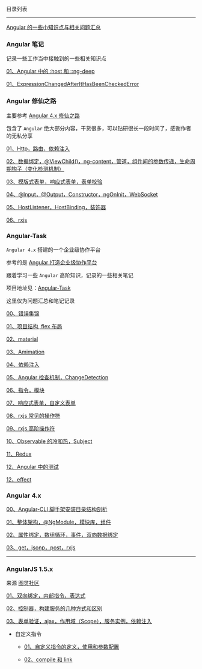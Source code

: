 目录列表

----

[Angular 的一些小知识点与相关问题汇总](https://github.com/hanekaoru/WebLearningNotes/blob/master/angular/note/Angular/00.md)



### Angular 笔记

记录一些工作当中接触到的一些相关知识点

[01、Angular 中的 :host 和 ::ng-deep](https://github.com/hanekaoru/WebLearningNotes/blob/master/angular/note/Angular/note/01.md)

[01、ExpressionChangedAfterItHasBeenCheckedError](https://github.com/hanekaoru/WebLearningNotes/blob/master/angular/note/Angular/note/02.md)






### Angular 修仙之路

主要参考 [Angular 4.x 修仙之路](https://segmentfault.com/u/angular4)

包含了 `Angular` 绝大部分内容，干货很多，可以钻研很长一段时间了，感谢作者的无私分享

[01、Http，路由，依赖注入](https://github.com/hanekaoru/WebLearningNotes/blob/master/angular/note/Angular/Angular修仙之路/note/01.md)

[02、数据绑定，@ViewChild()，ng-content，管道，组件间的参数传递，生命周期钩子（变化检测机制）](https://github.com/hanekaoru/WebLearningNotes/blob/master/angular/note/Angular/Angular修仙之路/note/02.md)

[03、模版式表单，响应式表单，表单校验](https://github.com/hanekaoru/WebLearningNotes/blob/master/angular/note/Angular/Angular修仙之路/note/03.md)

[04、@Input，@Output，Constructor，ngOnInit，WebSocket](https://github.com/hanekaoru/WebLearningNotes/blob/master/angular/note/Angular/Angular修仙之路/note/04.md)

[05、HostListener，HostBinding，装饰器](https://github.com/hanekaoru/WebLearningNotes/blob/master/angular/note/Angular/Angular修仙之路/note/05.md)

[06、rxjs](https://github.com/hanekaoru/WebLearningNotes/blob/master/angular/note/Angular/Angular修仙之路/note/06.md)



### Angular-Task

`Angular 4.x` 搭建的一个企业级协作平台

参考的是 [Angular 打造企业级协作平台](https://coding.imooc.com/class/123.html)

跟着学习一些 `Angular` 高阶知识，记录的一些相关笔记

项目地址见：[Angular-Task](https://github.com/hanekaoru/Angular-Task)

这里仅为问题汇总和笔记记录

[00、错误集锦](https://github.com/hanekaoru/WebLearningNotes/blob/master/angular/note/Angular/Angular-Task/00.md)

[01、项目结构, flex 布局](https://github.com/hanekaoru/WebLearningNotes/blob/master/angular/note/Angular/Angular-Task/01.md)

[02、material](https://github.com/hanekaoru/WebLearningNotes/blob/master/angular/note/Angular/Angular-Task/02.md)

[03、Amimation](https://github.com/hanekaoru/WebLearningNotes/blob/master/angular/note/Angular/Angular-Task/03.md)

[04、依赖注入](https://github.com/hanekaoru/WebLearningNotes/blob/master/angular/note/Angular/Angular-Task/04.md)

[05、Angular 检查机制，ChangeDetection](https://github.com/hanekaoru/WebLearningNotes/blob/master/angular/note/Angular/Angular-Task/05.md)

[06、指令，模块](https://github.com/hanekaoru/WebLearningNotes/blob/master/angular/note/Angular/Angular-Task/06md)

[07、响应式表单，自定义表单](https://github.com/hanekaoru/WebLearningNotes/blob/master/angular/note/Angular/Angular-Task/07.md)

[08、rxjs 常见的操作符](https://github.com/hanekaoru/WebLearningNotes/blob/master/angular/note/Angular/Angular-Task/08.md)

[09、rxjs 高阶操作符](https://github.com/hanekaoru/WebLearningNotes/blob/master/angular/note/Angular/Angular-Task/09.md)

[10、Observable 的冷和热，Subject](https://github.com/hanekaoru/WebLearningNotes/blob/master/angular/note/Angular/Angular-Task/10.md)

[11、Redux](https://github.com/hanekaoru/WebLearningNotes/blob/master/angular/note/Angular/Angular-Task/11.md)

[12、Angular 中的测试](https://github.com/hanekaoru/WebLearningNotes/blob/master/angular/note/Angular/Angular-Task/12.md)

[12、effect](https://github.com/hanekaoru/WebLearningNotes/blob/master/angular/note/Angular/Angular-Task/13.md)




### Angular 4.x

[00、Angular-CLI 脚手架安装目录结构剖析](https://github.com/hanekaoru/WebLearningNotes/blob/master/angular/note/Angular/4.x/00.md)

[01、整体架构，@NgModule，模块库，组件](https://github.com/hanekaoru/WebLearningNotes/blob/master/angular/note/Angular/4.x/01.md)

[02、属性绑定，数组循环，事件，双向数据绑定](https://github.com/hanekaoru/WebLearningNotes/blob/master/angular/note/Angular/4.x/02.md)

[03、get，jsonp，post，rxjs](https://github.com/hanekaoru/WebLearningNotes/blob/master/angular/note/Angular/4.x/03.md)

----

### AngularJS 1.5.x

来源 [图灵社区](http://www.ituring.com.cn/tag/32022)

[01、双向绑定，内部指令，表达式](https://github.com/hanekaoru/WebLearningNotes/blob/master/angular/note/Angular/1.5.x/01.md)

[02、控制器，构建服务的几种方式和区别](https://github.com/hanekaoru/WebLearningNotes/blob/master/angular/note/Angular/1.5.x/02.md)

[03、表单验证，ajax，作用域（Scope），服务实例，依赖注入](https://github.com/hanekaoru/WebLearningNotes/blob/master/angular/note/Angular/1.5.x/03.md)

* 自定义指令

  * [01、自定义指令的定义，使用和参数配置](https://github.com/hanekaoru/WebLearningNotes/blob/master/angular/note/Angular/1.5.x/04.md)

  * [02、compile 和 link](https://github.com/hanekaoru/WebLearningNotes/blob/master/angular/note/Angular/1.5.x/05.md)
